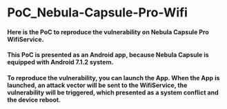 # PoC_Nebula-Capsule-Pro-Wifi
#### Here is the PoC to reproduce the vulnerability on Nebula Capsule Pro WifiService.
#### This PoC is presented as an Android app, because Nebula Capsule is equipped with Android 7.1.2 system.
#### To reproduce the vulnerability, you can launch the App. When the App is launched, an attack vector will be sent to the WifiService, the vulnerability will be triggered, which presented as a system conflict and the device reboot.
